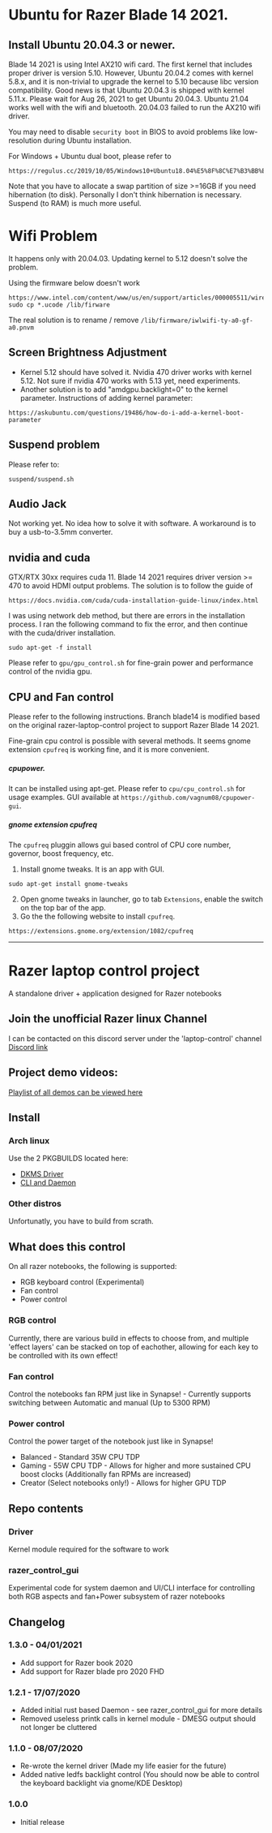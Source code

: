 # Ubuntu for Razer Blade 14 2021.
## Install Ubuntu 20.04.3 or newer.
Blade 14 2021 is using Intel AX210 wifi card. The first kernel that includes proper driver is version 5.10. However, Ubuntu 20.04.2 comes with kernel 5.8.x, and it is non-trivial to upgrade the kernel to 5.10 because libc version compatibility. Good news is that Ubuntu 20.04.3 is shipped with kernel 5.11.x. Please wait for Aug 26, 2021 to get Ubuntu 20.04.3. Ubuntu 21.04 works well with the wifi and bluetooth. 20.04.03 failed to run the AX210 wifi driver. 

You may need to disable `security boot` in BIOS to avoid problems like low-resolution during Ubuntu installation.

For Windows + Ubuntu dual boot, please refer to 
```
https://regulus.cc/2019/10/05/Windows10+Ubuntu18.04%E5%8F%8C%E7%B3%BB%E7%BB%9F%E7%AE%80%E5%8D%95%E5%AE%89%E8%A3%85%E6%8C%87%E5%8C%97/
```

Note that you have to allocate a swap partition of size >=16GB if you need hibernation (to disk). Personally I don't think hibernation is necessary. Suspend (to RAM) is much more useful.

# Wifi Problem
It happens only with 20.04.03. Updating kernel to 5.12 doesn't solve the problem.

Using the firmware below doesn't work
```
https://www.intel.com/content/www/us/en/support/articles/000005511/wireless.html
sudo cp *.ucode /lib/firware
```

The real solution is to rename / remove `/lib/firmware/iwlwifi-ty-a0-gf-a0.pnvm`

## Screen Brightness Adjustment
- Kernel 5.12 should have solved it. Nvidia 470 driver works with kernel 5.12. Not sure if nvidia 470 works with 5.13 yet, need experiments.
- Another solution is to add "amdgpu.backlight=0" to the kernel parameter. Instructions of adding kernel parameter:
```
https://askubuntu.com/questions/19486/how-do-i-add-a-kernel-boot-parameter
```

## Suspend problem
Please refer to:
```
suspend/suspend.sh
```

## Audio Jack
Not working yet. No idea how to solve it with software. A workaround is to buy a usb-to-3.5mm converter.

## nvidia and cuda
GTX/RTX 30xx requires cuda 11. Blade 14 2021 requires driver version >= 470 to avoid HDMI output problems. The solution is to follow the guide of 
```
https://docs.nvidia.com/cuda/cuda-installation-guide-linux/index.html
```

I was using network deb method, but there are errors in the installation process. I ran the following command to fix the error, and then continue with the cuda/driver installation.
```
sudo apt-get -f install
```

Please refer to `gpu/gpu_control.sh` for fine-grain power and performance control of the nvidia gpu.

## CPU and Fan control
Please refer to the following instructions. Branch blade14 is modified based on the original razer-laptop-control project to support Razer Blade 14 2021.

Fine-grain cpu control is possible with several methods. It seems gnome extension `cpufreq` is working fine, and it is more convenient.
##### cpupower. 
It can be installed using apt-get. Please refer to `cpu/cpu_control.sh` for usage examples. GUI available at `https://github.com/vagnum08/cpupower-gui`.

##### gnome extension cpufreq
The `cpufreq` pluggin allows gui based control of CPU core number, governor, boost frequency, etc.
1. Install gnome tweaks. It is an app with GUI.
```
sudo apt-get install gnome-tweaks
```
2. Open gnome tweaks in launcher, go to tab `Extensions`, enable the switch on the top bar of the app.
3. Go the the following website to install `cpufreq`.
```
https://extensions.gnome.org/extension/1082/cpufreq
``` 
------

# Razer laptop control project
A standalone driver + application designed for Razer notebooks

## Join the unofficial Razer linux Channel
I can be contacted on this discord server under the 'laptop-control' channel
[Discord link](https://discord.gg/GdHKf45)

## Project demo videos:
[Playlist of all demos can be viewed here](https://www.youtube.com/playlist?list=PLxrw-4Vt7xtsO21RxaDwd7GJlKs3YU-g4)

## Install
### Arch linux
Use the 2 PKGBUILDS located here:
* [DKMS Driver](https://aur.archlinux.org/packages/razer-laptop-control-dkms-git/)
* [CLI and Daemon](https://aur.archlinux.org/packages/razer-laptop-control-git/)

### Other distros
Unfortunatly, you have to build from scrath.

## What does this control
On all razer notebooks, the following is supported:
* RGB keyboard control (Experimental)
* Fan control
* Power control

### RGB control
Currently, there are various build in effects to choose from, and multiple 'effect layers' can be stacked on top of eachother, allowing for each key to be controlled with its own effect!
### Fan control
Control the notebooks fan RPM just like in Synapse! - Currently supports switching between Automatic and manual (Up to 5300 RPM)
### Power control
Control the power target of the notebook just like in Synapse!
* Balanced - Standard 35W CPU TDP
* Gaming - 55W CPU TDP - Allows for higher and more sustained CPU boost clocks (Additionally fan RPMs are increased)
* Creator (Select notebooks only!) - Allows for higher GPU TDP

## Repo contents
### Driver
Kernel module required for the software to work

### razer_control_gui
Experimental code for system daemon and UI/CLI interface for controlling both RGB aspects and fan+Power subsystem of razer notebooks

## Changelog

### 1.3.0 - 04/01/2021
* Add support for Razer book 2020
* Add support for Razer blade pro 2020 FHD

### 1.2.1 - 17/07/2020
* Added initial rust based Daemon - see razer_control_gui for more details
* Removed useless printk calls in kernel module - DMESG output should not longer be cluttered

### 1.1.0 - 08/07/2020
* Re-wrote the kernel driver (Made my life easier for the future)
* Added native ledfs backlight control (You should now be able to control the keyboard backlight via gnome/KDE Desktop)

### 1.0.0
* Initial release
